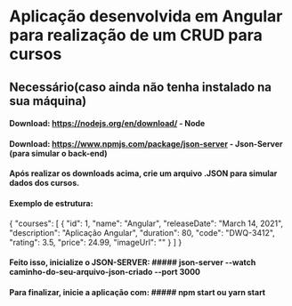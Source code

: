 # Aplicação desenvolvida em Angular para realização de um CRUD para cursos

## Necessário(caso ainda não tenha instalado na sua máquina)
#### Download: https://nodejs.org/en/download/ - Node
#### Download: https://www.npmjs.com/package/json-server - Json-Server (para simular o back-end)

#### Após realizar os downloads acima, crie um arquivo .JSON para simular dados dos cursos.
#### Exemplo de estrutura: 
{
  "courses": [
    {
      "id": 1,
      "name": "Angular",
      "releaseDate": "March 14, 2021",
      "description": "Aplicação Angular",
      "duration": 80,
      "code": "DWQ-3412",
      "rating": 3.5,
      "price": 24.99,
      "imageUrl": ""
    }
 ]
}

#### Feito isso, inicialize o JSON-SERVER: ##### json-server --watch caminho-do-seu-arquivo-json-criado --port 3000
#### Para finalizar, inicie a aplicação com: ##### npm start ou yarn start

